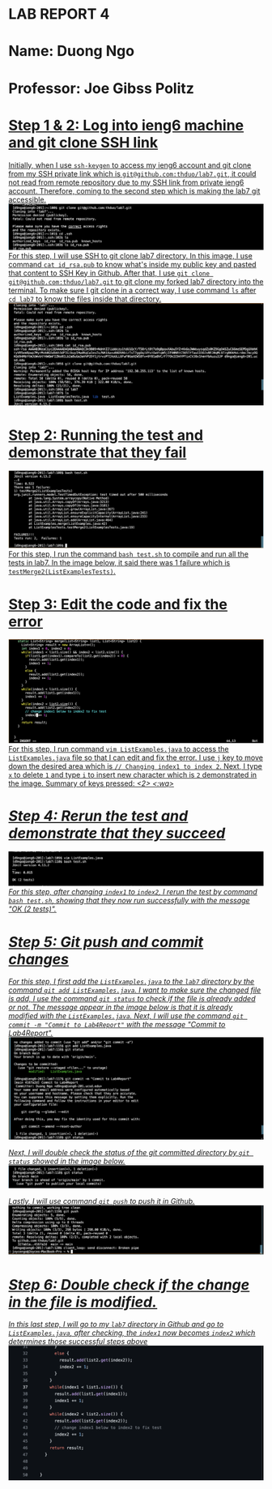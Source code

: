 # LAB REPORT 4
# Name: Duong Ngo
# Professor: Joe Gibss Politz

# <u> Step 1 & 2: Log into ieng6 machine and git clone SSH link
Initially, when I use `ssh-keygen` to access my ieng6 account and git clone from my SSH private link which is `git@github.com:thduo/lab7.git`, it could not read from remote repository due to my SSH link from private ieng6 account. Therefore, coming to the second step which is making the lab7 git accessible.
![Image](sshkey.png)
For this step, I will use SSH to git clone lab7 directory. In this image, I use command `cat id_rsa.pub` to know what's inside my public key and pasted that content to SSH Key in Github. After that, I use `git clone git@github.com:thduo/lab7.git` to git clone my forked lab7 directory into the terminal. To make sure I git clone in a correct way, I use command `ls` after `cd lab7` to know the files inside that directory. 
![Image](ieng6login.png)
# <u> Step 2: Running the test and demonstrate that they fail 
![Image](testfail.png)
For this step, I run the command `bash test.sh` to compile and run all the tests in lab7. In the image below, it said there was 1 failure which is `testMerge2(ListExamplesTests)`. 

# <u> Step 3: Edit the code and fix the error
![Image](fixthecode.png)
For this step, I run command `vim ListExamples.java` to access the `ListExamples.java` file so that I can edit and fix the error. I use `j` key to move down the desired area which is `// Changing index1 to index 2`. Next, I type `x` to delete `1` and type `i` to insert new character which is `2` demonstrated in the image.
Summary of keys pressed: <j> <j> <j> <j> <j> <x> <i> <2> <ESC> <:wq> <ENTER>

# <u> Step 4: Rerun the test and demonstrate that they succeed
![Image](testsucceed.png)
For this step, after changing `index1` to `index2`, I rerun the test by command `bash test.sh`, showing that they now run successfully with the message "OK (2 tests)". 

# <u> Step 5: Git push and commit changes
For this step, I first add the `ListExamples.java` to the `lab7` directory by the command `git add ListExamples.java`. I want to make sure the changed file is add, I use the command `git status` to check if the file is already added or not. The message appear in the image below is that it is already modified with the `ListExamples.java`. Next, I will use the command `git commit -m "Commit to Lab4Report"` with the message "Commit to Lab4Report".  
![Image](gitcommit.png)

Next, I will double check the status of the git committed directory by `git status` showed in the image below. 
![Image](gitstatus.png)

Lastly, I will use command `git push` to push it in Github. 
![Image](gitpush.png)

# <u> Step 6: Double check if the change in the file is modified. 
In this last step, I will go to my `lab7` directory in Github and go to `ListExamples.java`, after checking, the `index1` now becomes `index2` which determines those successful steps above 
![Image](modified.png)









